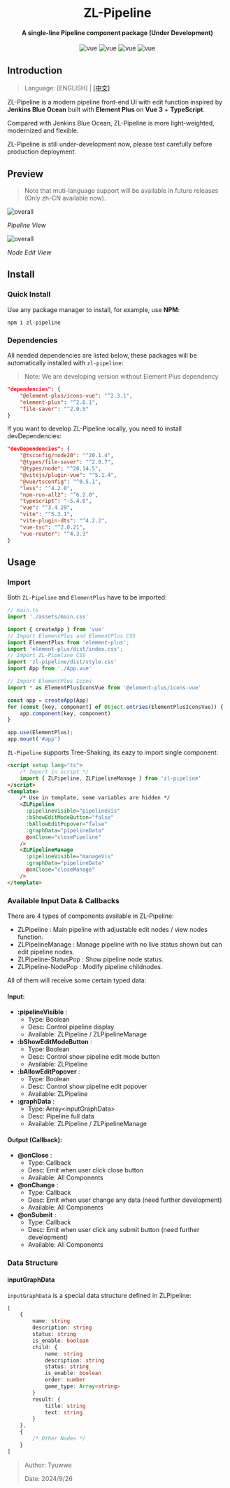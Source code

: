 <div align="center">

# ZL-Pipeline

#### A single-line Pipeline component package (Under Development)

<img src="https://img.shields.io/badge/Vue3-rgb(53,73,94).svg" alt="vue">
<img src="https://img.shields.io/badge/TypeScript-rgb(21, 59, 115).svg" alt="vue">
<img src="https://img.shields.io/badge/Pipeline-rgb(21, 119, 115).svg" alt="vue">
<img src="https://img.shields.io/badge/ElementPlus-rgb(35, 129, 181).svg" alt="vue">

</div>

## Introduction

> Language: [ENGLISH] | [[中文]](./README-CN.md)

ZL-Pipeline is a modern pipeline front-end UI with edit function inspired by **Jenkins Blue Ocean** built with **Element Plus** on **Vue 3** + **TypeScript**.

Compared with Jenkins Blue Ocean, ZL-Pipeline is more light-weighted, modernized and flexible.

ZL-Pipeline is still under-development now, please test carefully before production deployment.

## Preview

> Note that muti-language support will be available in future releases (Only zh-CN available now).

![overall](./image/overall.png "overall")

*Pipeline View*

![overall](./image/edit.png "overall")

*Node Edit View*

## Install

### Quick Install

Use any package manager to install, for example, use **NPM**:

```shell
npm i zl-pipeline
```

### Dependencies

All needed dependencies are listed below, these packages will be automatically installed with `zl-pipeline`:

> Note: We are developing version without Element Plus dependency

```json
"dependencies": {
    "@element-plus/icons-vue": "^2.3.1",
    "element-plus": "^2.8.1",
    "file-saver": "^2.0.5"
}
```

If you want to develop ZL-Pipeline locally, you need to install devDependencies:

```json
"devDependencies": {
    "@tsconfig/node20": "^20.1.4",
    "@types/file-saver": "^2.0.7",
    "@types/node": "^20.14.5",
    "@vitejs/plugin-vue": "^5.1.4",
    "@vue/tsconfig": "^0.5.1",
    "less": "^4.2.0",
    "npm-run-all2": "^6.2.0",
    "typescript": "~5.4.0",
    "vue": "^3.4.29",
    "vite": "^5.3.1",
    "vite-plugin-dts": "^4.2.2",
    "vue-tsc": "^2.0.21",
    "vue-router": "^4.3.3"
}
```

## Usage

### Import

Both `ZL-Pipeline` and `ElementPlus` have to be imported:

```typescript
// main.ts
import './assets/main.css'

import { createApp } from 'vue'
// Import ElementPlus and ElementPlus CSS
import ElementPlus from 'element-plus';
import 'element-plus/dist/index.css';
// Import ZL-Pipeline CSS
import 'zl-pipeline/dist/style.css'
import App from './App.vue'

// Import ElementPlus Icons
import * as ElementPlusIconsVue from '@element-plus/icons-vue'

const app = createApp(App)
for (const [key, component] of Object.entries(ElementPlusIconsVue)) {
    app.component(key, component)
}

app.use(ElementPlus);
app.mount('#app')
```

`ZL-Pipeline` supports Tree-Shaking, its eazy to import single component:

```html
<script setup lang="ts">
    /* Import in script */
    import { ZLPipeline, ZLPipelineManage } from 'zl-pipeline'
</script>
<template>
    /* Use in template, some variables are hidden */
    <ZLPipeline 
      :pipelineVisible="pipelineVis"
      :bShowEditModeButton="false"
      :bAllowEditPopover="false"
      :graphData="pipelineData"
      @onClose="closePipeline"
    />
    <ZLPipelineManage 
      :pipelineVisible="manageVis" 
      :graphData="pipelineData"
      @onClose="closeManage"
    />
</template>
```

### Available Input Data & Callbacks

There are 4 types of components available in ZL-Pipeline:

* ZLPipeline : Main pipeline with adjustable edit nodes / view nodes function.
* ZLPipelineManage : Manage pipeline with no live status shown but can edit pipeline nodes.
* ZLPipeline-StatusPop : Show pipeline node status.
* ZLPipeline-NodePop : Modify pipeline childnodes.

All of them will receive some certain typed data:

#### Input:

* **:pipelineVisible** :
  * Type: Boolean
  * Desc: Control pipeline display
  * Available: ZLPipeline / ZLPipelineManage
* **:bShowEditModeButton** :
  * Type: Boolean
  * Desc: Control show pipeline edit mode button
  * Available: ZLPipeline
* **:bAllowEditPopover** :
  * Type: Boolean
  * Desc: Control show pipeline edit popover
  * Available: ZLPipeline
* **:graphData** :
  * Type: Array\<inputGraphData\>
  * Desc: Pipeline full data
  * Available: ZLPipeline / ZLPipelineManage

#### Output (Callback):

* **@onClose** :
  * Type: Callback
  * Desc: Emit when user click close button
  * Available: All Components
* **@onChange** :
  * Type: Callback
  * Desc: Emit when user change any data (need further development)
  * Available: All Components
* **@onSubmit** :
  * Type: Callback
  * Desc: Emit when user click any submit button (need further development)
  * Available: All Components

### Data Structure

#### inputGraphData

`inputGraphData` is a special data structure defined in ZLPipeline:

```typescript
[
    {
        name: string
        description: string
        status: string
        is_enable: boolean
        child: {
            name: string
            description: string
            status: string
            is_enable: boolean
            order: number
            game_type: Array<string>
        }
        result: {
            title: string
            text: string
        }
    },
    {
        /* Other Nodes */
    }
]
```

> Author: Tyuwwe
>
> Date: 2024/9/26
